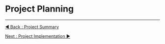 # Project Planning



















---
[◀ Back : Project Summary](https://github.com/rootReb0rn/iMedic/blob/main/Documentation/A_PROJECT_SUMMARY.md)  

[Next : Project Implementation ▶](https://github.com/rootReb0rn/iMedic/blob/main/Documentation/C_PROJECT_IMPLEMENTATION.md)